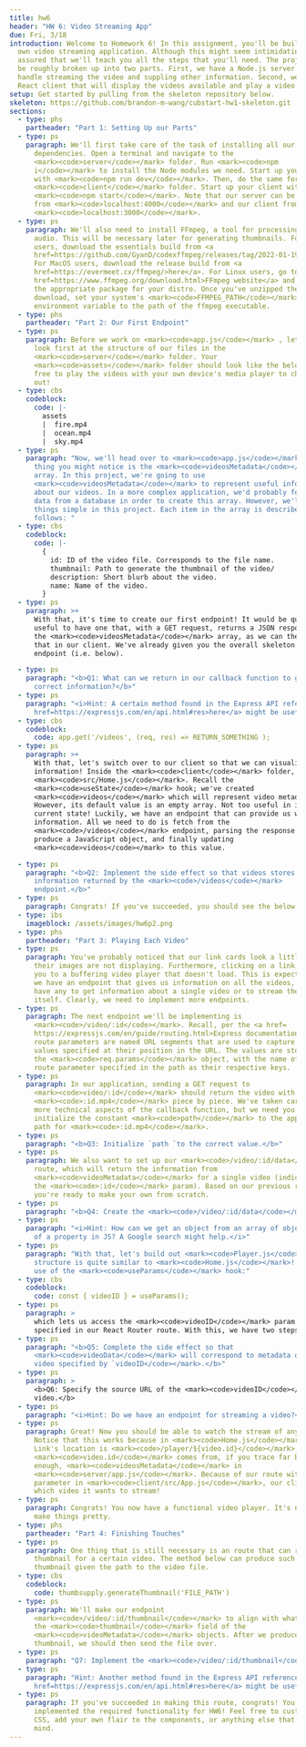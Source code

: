 ```yaml
---
title: hw6
header: "HW 6: Video Streaming App"
due: Fri, 3/18
introduction: Welcome to Homework 6! In this assignment, you'll be building your
  own video streaming application. Although this might seem intimidating, rest
  assured that we'll teach you all the steps that you'll need. The project can
  be roughly broken up into two parts. First, we have a Node.js server that will
  handle streaming the video and suppling other information. Second, we have a
  React client that will display the videos available and play a video selected.
setup: Get started by pulling from the skeleton repository below.
skeleton: https://github.com/brandon-m-wang/cubstart-hw1-skeleton.git
sections:
  - type: phs
    partheader: "Part 1: Setting Up our Parts"
  - type: ps
    paragraph: We'll first take care of the task of installing all our required
      dependencies. Open a terminal and navigate to the
      <mark><code>server</code></mark> folder. Run <mark><code>npm
      i</code></mark> to install the Node modules we need. Start up your server
      with <mark><code>npm run dev</code></mark>. Then, do the same for the
      <mark><code>client</code></mark> folder. Start up your client with
      <mark><code>npm start</code></mark>. Note that our server can be reached
      from <mark><code>localhost:4000</code></mark> and our client from
      <mark><code>localhost:3000</code></mark>.
  - type: ps
    paragraph: We'll also need to install FFmpeg, a tool for processing video and
      audio. This will be necessary later for generating thumbnails. For Windows
      users, download the essentials build from <a
      href=https://github.com/GyanD/codexffmpeg/releases/tag/2022-01-19-git-dd17c86aa1>here</a>.
      For MacOS users, download the release build from <a
      href=https://evermeet.cx/ffmpeg/>here</a>. For Linux users, go to the <a
      href=https://www.ffmpeg.org/download.html>FFmpeg website</a> and download
      the appropriate package for your distro. Once you've unzipped the
      download, set your system's <mark><code>FFMPEG_PATH</code></mark>
      environment variable to the path of the ffmpeg executable.
  - type: phs
    partheader: "Part 2: Our First Endpoint"
  - type: ps
    paragraph: Before we work on <mark><code>app.js</code></mark> , let's take a
      look first at the structure of our files in the
      <mark><code>server</code></mark> folder. Your
      <mark><code>assets</code></mark> folder should look like the below. Feel
      free to play the videos with your own device's media player to check them
      out!
  - type: cbs
    codeblock:
      code: |-
        assets
        |  fire.mp4
        |  ocean.mp4
        |  sky.mp4
  - type: ps
    paragraph: "Now, we'll head over to <mark><code>app.js</code></mark>. The first
      thing you might notice is the <mark><code>videosMetadata</code></mark>
      array. In this project, we're going to use
      <mark><code>videosMetadata</code></mark> to represent useful information
      about our videos. In a more complex application, we'd probably fetch this
      data from a database in order to create this array. However, we'll keep
      things simple in this project. Each item in the array is described as
      follows: "
  - type: cbs
    codeblock:
      code: |-
        {
          id: ID of the video file. Corresponds to the file name.
          thumbnail: Path to generate the thumbnail of the video/
          description: Short blurb about the video.
          name: Name of the video.
        }
  - type: ps
    paragraph: >+
      With that, it's time to create our first endpoint! It would be quite
      useful to have one that, with a GET request, returns a JSON response with
      the <mark><code>videosMetadata</code></mark> array, as we can then use
      that in our client. We've already given you the overall skeleton for this
      endpoint (i.e. below).

  - type: ps
    paragraph: "<b>Q1: What can we return in our callback function to get the
      correct information?</b>"
  - type: ps
    paragraph: "<i>Hint: A certain method found in the Express API reference <a
      href=https://expressjs.com/en/api.html#res>here</a> might be useful.</i>"
  - type: cbs
    codeblock:
      code: app.get('/videos', (req, res) => RETURN_SOMETHING );
  - type: ps
    paragraph: >+
      With that, let's switch over to our client so that we can visualize our
      information! Inside the <mark><code>client</code></mark> folder, access
      <mark><code>src/Home.js</code></mark>. Recall the
      <mark><code>useState</code></mark> hook; we've created
      <mark><code>videos</code></mark> which will represent video metadata.
      However, its default value is an empty array. Not too useful in its
      current state! Luckily, we have an endpoint that can provide us with this
      information. All we need to do is fetch from the
      <mark><code>/videos</code></mark> endpoint, parsing the response to
      produce a JavaScript object, and finally updating
      <mark><code>videos</code></mark> to this value.

  - type: ps
    paragraph: "<b>Q2: Implement the side effect so that videos stores the
      information returned by the <mark><code>/videos</code></mark>
      endpoint.</b>"
  - type: ps
    paragraph: Congrats! If you've succeeded, you should see the below.
  - type: ibs
    imageblock: /assets/images/hw6p2.png
  - type: phs
    partheader: "Part 3: Playing Each Video"
  - type: ps
    paragraph: You've probably noticed that our link cards look a little broken as
      their images are not displaying. Furthermore, clicking on a link brings
      you to a buffering video player that doesn't load. This is expected! While
      we have an endpoint that gives us information on all the videos, we don't
      have any to get information about a single video or to stream the video
      itself. Clearly, we need to implement more endpoints.
  - type: ps
    paragraph: The next endpoint we'll be implementing is
      <mark><code>/video/:id</code></mark>. Recall, per the <a href=
      https://expressjs.com/en/guide/routing.html>Express documentation</a> that
      route parameters are named URL segments that are used to capture the
      values specified at their position in the URL. The values are stored in
      the <mark><code>req.params</code></mark> object, with the name of the
      route parameter specified in the path as their respective keys.
  - type: ps
    paragraph: In our application, sending a GET request to
      <mark><code>video/:id</code></mark> should return the video with file name
      <mark><code>:id.mp4</code></mark> piece by piece. We've taken care of the
      more technical aspects of the callback function, but we need you to
      initialize the constant <mark><code>path</code></mark> to the appropriate
      path for <mark><code>:id.mp4</code></mark>.
  - type: ps
    paragraph: "<b>Q3: Initialize `path `to the correct value.</b>"
  - type: ps
    paragraph: We also want to set up our <mark><code>/video/:id/data</code></mark>
      route, which will return the information from
      <mark><code>videoMetadata</code></mark> for a single video (indicated by
      the <mark><code>:id</code></mark> param). Based on our previous routes,
      you're ready to make your own from scratch.
  - type: ps
    paragraph: "<b>Q4: Create the <mark><code>/video/:id/data</code></mark> route.</b>"
  - type: ps
    paragraph: "<i>Hint: How can we get an object from an array of objects by value
      of a property in JS? A Google search might help.</i>"
  - type: ps
    paragraph: "With that, let's build out <mark><code>Player.js</code></mark>. The
      structure is quite similar to <mark><code>Home.js</code></mark>! Note the
      use of the <mark><code>useParams</code></mark> hook:"
  - type: cbs
    codeblock:
      code: const { videoID } = useParams();
  - type: ps
    paragraph: >
      which lets us access the <mark><code>videoID</code></mark> param that we
      specified in our React Router route. With this, we have two steps left!
  - type: ps
    paragraph: "<b>Q5: Complete the side effect so that
      <mark><code>videoData</code></mark> will correspond to metadata of the
      video specified by `videoID</code></mark>.</b>"
  - type: ps
    paragraph: >
      <b>Q6: Specify the source URL of the <mark><code>videoID</code></mark>
      video.</b>
  - type: ps
    paragraph: "<i>Hint: Do we have an endpoint for streaming a video?</i>"
  - type: ps
    paragraph: Great! Now you should be able to watch the stream of any video.
      Notice that this works because in <mark><code>Home.js</code></mark>, each
      Link's location is <mark><code>/player/${video.id}</code></mark>, where
      <mark><code>video.id</code></mark> comes from, if you trace far back
      enough, <mark><code>videosMetadata</code></mark> in
      <mark><code>server/app.js</code></mark>. Because of our route with a URL
      parameter in <mark><code>client/src/App.js</code></mark>, our client knows
      which video it wants to stream!
  - type: ps
    paragraph: Congrats! You now have a functional video player. It's now time to
      make things pretty.
  - type: phs
    partheader: "Part 4: Finishing Touches"
  - type: ps
    paragraph: One thing that is still necessary is an route that can return a
      thumbnail for a certain video. The method below can produce such a
      thumbnail given the path to the video file.
  - type: cbs
    codeblock:
      code: thumbsupply.generateThumbnail('FILE_PATH')
  - type: ps
    paragraph: We'll make our endpoint
      <mark><code>/video/:id/thumbnail</code></mark> to align with what we set
      the <mark><code>thumbnail</code></mark> field of the
      <mark><code>videoMetadata</code></mark> objects. After we produce the
      thumbnail, we should then send the file over.
  - type: ps
    paragraph: "Q7: Implement the <mark><code>/video/:id/thumbnail</code></mark> route!"
  - type: ps
    paragraph: "Hint: Another method found in the Express API reference <a
      href=https://expressjs.com/en/api.html#res>here</a> might be useful."
  - type: ps
    paragraph: If you've succeeded in making this route, congrats! You've fully
      implemented the required functionality for HW6! Feel free to customize the
      CSS, add your own flair to the components, or anything else that comes to
      mind.
---
```

